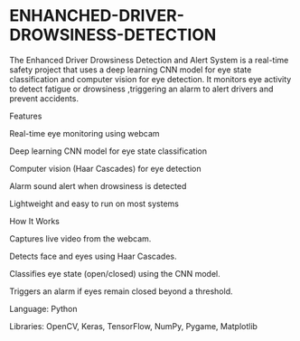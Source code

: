 # ENHANCHED-DRIVER-DROWSINESS-DETECTION
The Enhanced Driver Drowsiness Detection and Alert System is a real-time safety project that uses a deep learning CNN model for eye state classification and computer vision for eye detection. It monitors eye activity to detect fatigue or drowsiness ,triggering an alarm to alert drivers and prevent accidents.

Features

Real-time eye monitoring using webcam

Deep learning CNN model for eye state classification

Computer vision (Haar Cascades) for eye detection

Alarm sound alert when drowsiness is detected

Lightweight and easy to run on most systems

How It Works

Captures live video from the webcam.

Detects face and eyes using Haar Cascades.

Classifies eye state (open/closed) using the CNN model.

Triggers an alarm if eyes remain closed beyond a threshold.

Language: Python

Libraries: OpenCV, Keras, TensorFlow, NumPy, Pygame, Matplotlib
